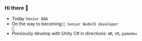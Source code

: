 ### Hi there 🐋

- Today <code>Senior AQA</code>
- On the way to becoming <code>💫 Senior NodeJS developer 💫</code>
- Previously develop with Unity C# in directions: <code>AR</code>, <code>VR</code>, <code>gamedev</code>
